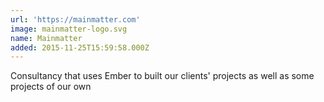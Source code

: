 ```yaml
---
url: 'https://mainmatter.com'
image: mainmatter-logo.svg
name: Mainmatter
added: 2015-11-25T15:59:58.000Z
---
```

Consultancy that uses Ember to built our clients' projects as well as some projects of our own